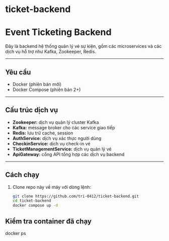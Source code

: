 # ticket-backend
# Event Ticketing Backend

Đây là backend hệ thống quản lý vé sự kiện, gồm các microservices và các dịch vụ hỗ trợ như Kafka, Zookeeper, Redis.

---

## Yêu cầu

- Docker (phiên bản mới)
- Docker Compose (phiên bản 2+)

---

## Cấu trúc dịch vụ

- **Zookeeper:** dịch vụ quản lý cluster Kafka
- **Kafka:** message broker cho các service giao tiếp
- **Redis:** lưu trữ cache, session
- **AuthService:** dịch vụ xác thực người dùng
- **CheckinService:** dịch vụ check-in vé
- **TicketManagementService:** dịch vụ quản lý vé
- **ApiGateway:** cổng API tổng hợp các dịch vụ backend

---

## Cách chạy

1. Clone repo này về máy với dòng lệnh:
      ```bash
      git clone https://github.com/tri-0412/ticket-backend.git
      cd ticket-backend
      docker compose up -d
      ```
## Kiểm tra container đã chạy
docker ps
